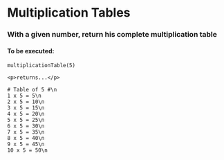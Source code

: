 <h1>Multiplication Tables</h1>

<h3>With a given number, return his complete multiplication table</h3>

<h4>To be executed:</h4>

```
multiplicationTable(5)

<p>returns...</p>

# Table of 5 #\n
1 x 5 = 5\n
2 x 5 = 10\n
3 x 5 = 15\n
4 x 5 = 20\n
5 x 5 = 25\n
6 x 5 = 30\n
7 x 5 = 35\n
8 x 5 = 40\n
9 x 5 = 45\n
10 x 5 = 50\n


```
